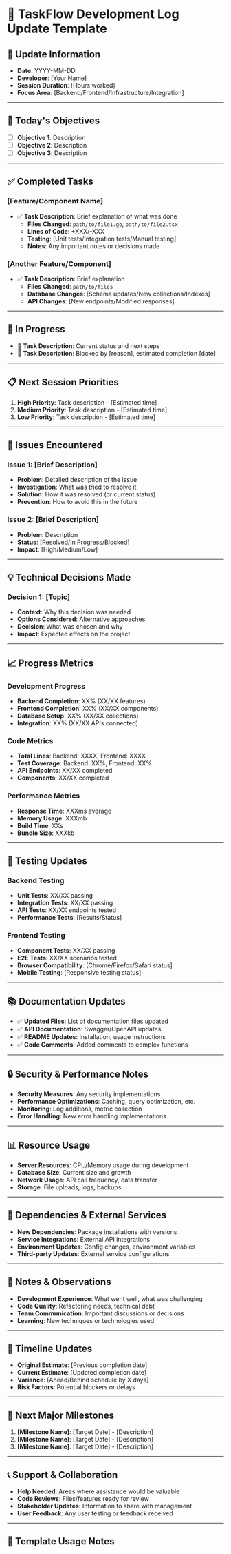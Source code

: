 # 📝 TaskFlow Development Log Update Template

## 📅 **Update Information**
- **Date**: YYYY-MM-DD
- **Developer**: [Your Name]
- **Session Duration**: [Hours worked]
- **Focus Area**: [Backend/Frontend/Infrastructure/Integration]

---

## 🎯 **Today's Objectives**
- [ ] **Objective 1**: Description
- [ ] **Objective 2**: Description
- [ ] **Objective 3**: Description

---

## ✅ **Completed Tasks**

### **[Feature/Component Name]**
- ✅ **Task Description**: Brief explanation of what was done
  - **Files Changed**: `path/to/file1.go`, `path/to/file2.tsx`
  - **Lines of Code**: +XXX/-XXX
  - **Testing**: [Unit tests/Integration tests/Manual testing]
  - **Notes**: Any important notes or decisions made

### **[Another Feature/Component]**
- ✅ **Task Description**: Brief explanation
  - **Files Changed**: `path/to/files`
  - **Database Changes**: [Schema updates/New collections/Indexes]
  - **API Changes**: [New endpoints/Modified responses]

---

## 🔄 **In Progress**
- 🔄 **Task Description**: Current status and next steps
- 🔄 **Task Description**: Blocked by [reason], estimated completion [date]

---

## 📋 **Next Session Priorities**
1. **High Priority**: Task description - [Estimated time]
2. **Medium Priority**: Task description - [Estimated time]
3. **Low Priority**: Task description - [Estimated time]

---

## 🐛 **Issues Encountered**

### **Issue 1: [Brief Description]**
- **Problem**: Detailed description of the issue
- **Investigation**: What was tried to resolve it
- **Solution**: How it was resolved (or current status)
- **Prevention**: How to avoid this in the future

### **Issue 2: [Brief Description]**
- **Problem**: Description
- **Status**: [Resolved/In Progress/Blocked]
- **Impact**: [High/Medium/Low]

---

## 💡 **Technical Decisions Made**

### **Decision 1: [Topic]**
- **Context**: Why this decision was needed
- **Options Considered**: Alternative approaches
- **Decision**: What was chosen and why
- **Impact**: Expected effects on the project

---

## 📈 **Progress Metrics**

### **Development Progress**
- **Backend Completion**: XX% (XX/XX features)
- **Frontend Completion**: XX% (XX/XX components)
- **Database Setup**: XX% (XX/XX collections)
- **Integration**: XX% (XX/XX APIs connected)

### **Code Metrics**
- **Total Lines**: Backend: XXXX, Frontend: XXXX
- **Test Coverage**: Backend: XX%, Frontend: XX%
- **API Endpoints**: XX/XX completed
- **Components**: XX/XX completed

### **Performance Metrics**
- **Response Time**: XXXms average
- **Memory Usage**: XXXmb
- **Build Time**: XXs
- **Bundle Size**: XXXkb

---

## 🧪 **Testing Updates**

### **Backend Testing**
- **Unit Tests**: XX/XX passing
- **Integration Tests**: XX/XX passing
- **API Tests**: XX/XX endpoints tested
- **Performance Tests**: [Results/Status]

### **Frontend Testing**
- **Component Tests**: XX/XX passing
- **E2E Tests**: XX/XX scenarios tested
- **Browser Compatibility**: [Chrome/Firefox/Safari status]
- **Mobile Testing**: [Responsive testing status]

---

## 📚 **Documentation Updates**
- ✅ **Updated Files**: List of documentation files updated
- ✅ **API Documentation**: Swagger/OpenAPI updates
- ✅ **README Updates**: Installation, usage instructions
- ✅ **Code Comments**: Added comments to complex functions

---

## 🔒 **Security & Performance Notes**
- **Security Measures**: Any security implementations
- **Performance Optimizations**: Caching, query optimization, etc.
- **Monitoring**: Log additions, metric collection
- **Error Handling**: New error handling implementations

---

## 📊 **Resource Usage**
- **Server Resources**: CPU/Memory usage during development
- **Database Size**: Current size and growth
- **Network Usage**: API call frequency, data transfer
- **Storage**: File uploads, logs, backups

---

## 🔗 **Dependencies & External Services**
- **New Dependencies**: Package installations with versions
- **Service Integrations**: External API integrations
- **Environment Updates**: Config changes, environment variables
- **Third-party Updates**: External service configurations

---

## 📝 **Notes & Observations**
- **Development Experience**: What went well, what was challenging
- **Code Quality**: Refactoring needs, technical debt
- **Team Communication**: Important discussions or decisions
- **Learning**: New techniques or technologies used

---

## 📅 **Timeline Updates**
- **Original Estimate**: [Previous completion date]
- **Current Estimate**: [Updated completion date]
- **Variance**: [Ahead/Behind schedule by X days]
- **Risk Factors**: Potential blockers or delays

---

## 🎯 **Next Major Milestones**
1. **[Milestone Name]**: [Target Date] - [Description]
2. **[Milestone Name]**: [Target Date] - [Description]
3. **[Milestone Name]**: [Target Date] - [Description]

---

## 📞 **Support & Collaboration**
- **Help Needed**: Areas where assistance would be valuable
- **Code Reviews**: Files/features ready for review
- **Stakeholder Updates**: Information to share with management
- **User Feedback**: Any user testing or feedback received

---

## 🔄 **Template Usage Notes**
